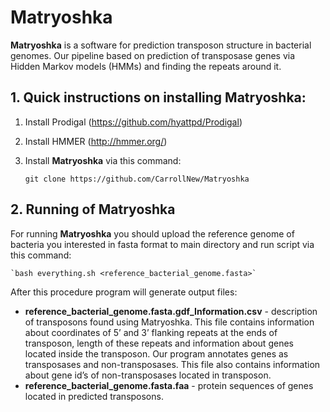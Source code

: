 # Matryoshka

**Matryoshka** is a software for prediction transposon structure in bacterial genomes. Our pipeline based on prediction of transposase genes via Hidden Markov models (HMMs) and finding the repeats around it.


## 1. Quick instructions on installing Matryoshka:

1. Install Prodigal (https://github.com/hyattpd/Prodigal)
2. Install HMMER (http://hmmer.org/)
3. Install **Matryoshka** via this command:

    `git clone https://github.com/CarrollNew/Matryoshka`


## 2. Running of Matryoshka

For running **Matryoshka** you should upload the reference genome of bacteria you interested in fasta format to main directory and run script via this command:

    `bash everything.sh <reference_bacterial_genome.fasta>`

After this procedure program will generate output files:

- **reference_bacterial_genome.fasta.gdf_Information.csv** - description of transposons found using Matryoshka. This file contains information about coordinates of 5’ and 3’ flanking repeats at the ends of transposon, length of these repeats and information about genes located inside the transposon. Our program annotates genes as transposases and non-transposases. This file also contains information about gene id’s of non-transposases located in transposon.
- **reference_bacterial_genome.fasta.faa** - protein sequences of genes located in predicted transposons.
